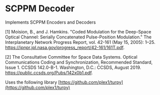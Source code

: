 # SCPPM Decoder

Implements SCPPM Encoders and Decoders

[1] Moision, B., and J. Hamkins. "Coded Modulation for the Deep-Space Optical Channel: Serially Concatenated Pulse-Position Modulation." The Interplanetary Network Progress Report, vol. 42-161 (May 15, 2005): 1–25. https://ipnpr.jpl.nasa.gov/progress_report/42-161/161T.pdf.

[2] The Consultative Committee for Space Data Systems. Optical Communications Coding and Synchronization, Recommended Standard, Issue 1. CCSDS 142.0-B-1. Washington, D.C.: CCSDS, August 2019. https://public.ccsds.org/Pubs/142x0b1.pdf.

Uses the following library [https://github.com/plex1/turpy](https://github.com/plex1/turpy)
